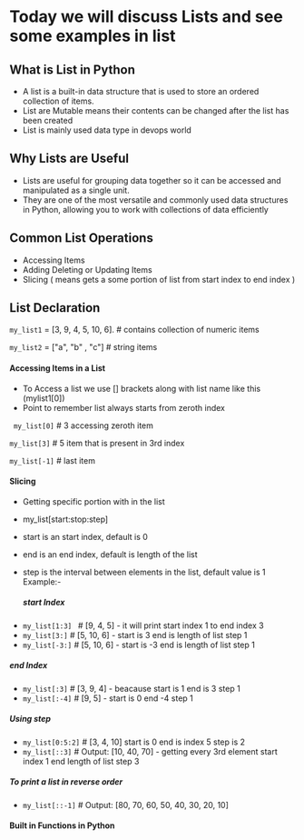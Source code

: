 # Today we will discuss Lists and see some examples in list

## What is List in Python

- A list is a built-in data structure that is used to store an ordered collection of items.
- List are Mutable means their contents can be changed after the list has been created
- List is mainly used data type in devops world

## Why Lists are Useful

- Lists are useful for grouping data together so it can be accessed and manipulated as a single unit.
- They are one of the most versatile and commonly used data structures in Python, allowing you to work with collections of data efficiently

## Common List Operations

- Accessing Items
- Adding Deleting or Updating Items
- Slicing ( means gets a some portion of list from start index to end index )

## List Declaration

`my_list1` = [3, 9, 4, 5, 10, 6]. # contains collection of numeric items

`my_list2` = ["a", "b" , "c"] # string items

#### Accessing Items in a List

- To Access a list we use [] brackets along with list name like this (mylist1[0])
- Point to remember list always starts from zeroth index

` my_list[0]` # 3 accessing zeroth item

`my_list[3]` # 5 item that is present in 3rd index

`my_list[-1]` # last item

#### Slicing

- Getting specific portion with in the list
- my_list[start:stop:step]
- start is an start index, default is 0
- end is an end index, default is length of the list
- step is the interval between elements in the list, default value is 1  
   Example:-

  ##### start Index

* `my_list[1:3] ` # [9, 4, 5] - it will print start index 1 to end index 3
* `my_list[3:]` # [5, 10, 6] - start is 3 end is length of list step 1
* `my_list[-3:]` # [5, 10, 6] - start is -3 end is length of list step 1

##### end Index

- `my_list[:3]` # [3, 9, 4] - beacause start is 1 end is 3 step 1
- `my_list[:-4]` # [9, 5] - start is 0 end -4 step 1

##### Using step

- `my_list[0:5:2]` # [3, 4, 10] start is 0 end is index 5 step is 2
- `my_list[::3]` # Output: [10, 40, 70] - getting every 3rd element start index 1 end length of list step 3

##### To print a list in reverse order

- `my_list[::-1]` # Output: [80, 70, 60, 50, 40, 30, 20, 10]

#### Built in Functions in Python
